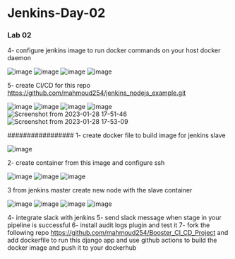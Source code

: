 # Jenkins-Day-02

### Lab 02

4- configure jenkins image to run docker commands on your host docker daemon

![image](https://user-images.githubusercontent.com/40915944/215272859-41336994-a422-4079-9ab8-53ce2edba385.png)
![image](https://user-images.githubusercontent.com/40915944/215272903-f1b71b7a-32fb-4734-bf97-3322e5fb90ea.png)
![image](https://user-images.githubusercontent.com/40915944/215272931-4d798bc4-2759-41fc-a635-f3f2ab430a03.png)
![image](https://user-images.githubusercontent.com/40915944/215273210-7f694cd3-456a-4d01-9b28-17402209b064.png)

5- create CI/CD for this repo https://github.com/mahmoud254/jenkins_nodejs_example.git

![image](https://user-images.githubusercontent.com/40915944/215273800-0638cd3e-edda-486f-9b7e-e18ddb2a37e6.png)
![image](https://user-images.githubusercontent.com/40915944/215273886-f25a6d14-e9f1-4e0f-b4c8-8c61ce2a3f4a.png)
![image](https://user-images.githubusercontent.com/40915944/215276015-f85d7046-2819-42d4-bcfe-deb84698e097.png)
![image](https://user-images.githubusercontent.com/40915944/215276059-f72be395-f05d-43ae-abcf-ae29ec37dd7b.png)
![Screenshot from 2023-01-28 17-51-46](https://user-images.githubusercontent.com/40915944/215354373-7f9ddf89-81f5-4686-ab51-1ef24147ec37.png)
![Screenshot from 2023-01-28 17-53-09](https://user-images.githubusercontent.com/40915944/215354383-71e761a9-85b6-4be3-9b17-2fe04c6e3529.png)


#################
1- create docker file to build image for jenkins slave

![image](https://user-images.githubusercontent.com/40915944/215353832-2333fc91-bd97-4644-be80-b00059a800d9.png)

2- create container from this image and configure ssh

![image](https://user-images.githubusercontent.com/40915944/215353972-78d3041d-2796-4b76-95ee-4e89ee49f04f.png)
![image](https://user-images.githubusercontent.com/40915944/215354006-9ef119f5-0710-47b9-901c-73d677475e12.png)
![image](https://user-images.githubusercontent.com/40915944/215291139-2158b85f-dd48-45bf-9f5d-a45fc0d41e9a.png)

3 from jenkins master create new node with the slave container

![image](https://user-images.githubusercontent.com/40915944/215354472-f46af224-679f-43e9-bddd-36f8f8b19e20.png)
![image](https://user-images.githubusercontent.com/40915944/215354488-48a0e58f-fd40-4239-a4ef-3ec211479507.png)
![image](https://user-images.githubusercontent.com/40915944/215354538-61e8519e-67a6-44fa-9589-7c079d459dd5.png)
![image](https://user-images.githubusercontent.com/40915944/215354562-a65b96ee-2d15-4b2d-9b29-ffbcb39176ad.png)

4- integrate slack with jenkins
5- send slack message when stage in your pipeline is successful
6- install audit logs plugin and test it
7- fork the following repo https://github.com/mahmoud254/Booster_CI_CD_Project and add dockerfile to run this django app and use github actions to build the docker image and push it to your dockerhub
